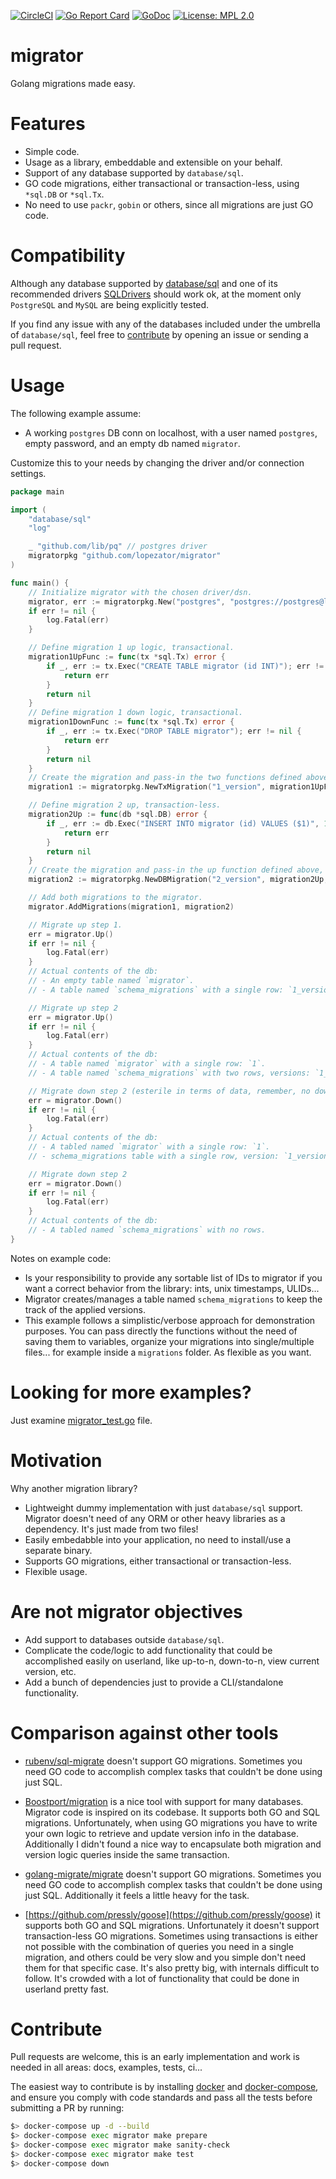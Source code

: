[![CircleCI](https://circleci.com/gh/lopezator/migrator.svg?style=svg)](https://circleci.com/gh/lopezator/migrator)
[![Go Report Card](https://goreportcard.com/badge/github.com/lopezator/migrator)](https://goreportcard.com/report/github.com/lopezator/migrator)
[![GoDoc](https://godoc.org/github.com/lopezator/migrator/go?status.svg)](https://godoc.org/github.com/lopezator/migrator)
[![License: MPL 2.0](https://img.shields.io/badge/License-MPL%202.0-brightgreen.svg)](https://opensource.org/licenses/MPL-2.0)
# migrator

Golang migrations made easy.

# Features

* Simple code.
* Usage as a library, embeddable and extensible on your behalf. 
* Support of any database supported by `database/sql`.
* GO code migrations, either transactional or transaction-less, using `*sql.DB` or `*sql.Tx`.
* No need to use `packr`, `gobin` or others, since all migrations are just GO code.

# Compatibility

Although any database supported by [database/sql](https://golang.org/pkg/database/sql/) and one of its recommended 
drivers [SQLDrivers](https://github.com/golang/go/wiki/SQLDrivers) should work ok, at the moment only `PostgreSQL` and
`MySQL` are being explicitly tested.

If you find any issue with any of the databases included under the umbrella of `database/sql`, feel free to 
[contribute](#Contribute) by opening an issue or sending a pull request.

# Usage

The following example assume:

- A working `postgres` DB conn on localhost, with a user named `postgres`, empty password, and an empty db named 
`migrator`.

Customize this to your needs by changing the driver and/or connection settings.
	
```go
package main

import (
	"database/sql"
	"log"

	_ "github.com/lib/pq" // postgres driver
	migratorpkg "github.com/lopezator/migrator"
)

func main() {
	// Initialize migrator with the chosen driver/dsn.
	migrator, err := migratorpkg.New("postgres", "postgres://postgres@localhost/migrator?sslmode=disable")
	if err != nil {
		log.Fatal(err)
	}

	// Define migration 1 up logic, transactional.
	migration1UpFunc := func(tx *sql.Tx) error {
		if _, err := tx.Exec("CREATE TABLE migrator (id INT)"); err != nil {
			return err
		}
		return nil
	}
	// Define migration 1 down logic, transactional.
	migration1DownFunc := func(tx *sql.Tx) error {
		if _, err := tx.Exec("DROP TABLE migrator"); err != nil {
			return err
		}
		return nil
	}
	// Create the migration and pass-in the two functions defined above.
	migration1 := migratorpkg.NewTxMigration("1_version", migration1UpFunc, migration1DownFunc)

	// Define migration 2 up, transaction-less.
	migration2Up := func(db *sql.DB) error {
		if _, err := db.Exec("INSERT INTO migrator (id) VALUES ($1)", 1); err != nil {
			return err
		}
		return nil
	}
	// Create the migration and pass-in the up function defined above, no down function provided (nil).
	migration2 := migratorpkg.NewDBMigration("2_version", migration2Up, nil)

	// Add both migrations to the migrator.
	migrator.AddMigrations(migration1, migration2)

	// Migrate up step 1.
	err = migrator.Up()
	if err != nil {
		log.Fatal(err)
	}
	// Actual contents of the db:
	// - An empty table named `migrator`.
	// - A table named `schema_migrations` with a single row: `1_version`.

	// Migrate up step 2
	err = migrator.Up()
	if err != nil {
		log.Fatal(err)
	}
	// Actual contents of the db:
	// - A table named `migrator` with a single row: `1`.
	// - A table named `schema_migrations` with two rows, versions: `1_version` and `2_version`.

	// Migrate down step 2 (esterile in terms of data, remember, no down migration defined on `migration2`).
	err = migrator.Down()
	if err != nil {
		log.Fatal(err)
	}
	// Actual contents of the db:
	// - A tabled named `migrator` with a single row: `1`.
	// - schema_migrations table with a single row, version: `1_version`.

	// Migrate down step 2
	err = migrator.Down()
	if err != nil {
		log.Fatal(err)
	}
	// Actual contents of the db:
	// - A tabled named `schema_migrations` with no rows.
}
```

Notes on example code: 

- Is your responsibility to provide any sortable list of IDs to migrator if you want a correct behavior from the 
library: ints, unix timestamps, ULIDs...
- Migrator creates/manages a table named `schema_migrations` to keep the track of the applied versions.
- This example follows a simplistic/verbose approach for demonstration purposes. You can pass directly the functions
without the need of saving them to variables, organize your migrations into single/multiple files... for example inside
a `migrations` folder. As flexible as you want. 

# Looking for more examples?

Just examine [migrator_test.go](migrator_test.go) file.

# Motivation

Why another migration library?

* Lightweight dummy implementation with just `database/sql` support. Migrator doesn't need of any ORM or other heavy 
libraries as a dependency. It's just made from two files!
* Easily embedabble into your application, no need to install/use a separate binary.
* Supports GO migrations, either transactional or transaction-less.
* Flexible usage.

# Are not migrator objectives

* Add support to databases outside `database/sql`.
* Complicate the code/logic to add functionality that could be accomplished easily on userland, like up-to-n, 
down-to-n, view current version, etc.
* Add a bunch of dependencies just to provide a CLI/standalone functionality.

# Comparison against other tools

* [rubenv/sql-migrate](https://github.com/rubenv/sql-migrate) doesn't support GO migrations. Sometimes you need GO code 
to accomplish complex tasks that couldn't be done using just SQL.

* [Boostport/migration](https://github.com/Boostport/migration) is a nice tool with support for many databases. 
Migrator code is inspired on its codebase. It supports both GO and SQL migrations. Unfortunately, when using GO 
migrations you have to write your own logic to retrieve and update version info in the database. Additionally I didn't 
found a nice way to encapsulate both migration and version logic queries inside the same transaction. 

* [golang-migrate/migrate](https://github.com/golang-migrate/migrate) doesn't support GO migrations. Sometimes you need 
GO code to accomplish complex tasks that couldn't be done using just SQL. Additionally it feels a little heavy for the
task.

* [https://github.com/pressly/goose](https://github.com/pressly/goose) it supports both GO and SQL migrations. 
Unfortunately it doesn't support transaction-less GO migrations. Sometimes using transactions is either not possible 
with the combination of queries you need in a single migration, and others could be very slow and you simple don't need 
them for that specific case. It's also pretty big, with internals difficult to follow. It's crowded with a lot of
functionality that could be done in userland pretty fast.

# Contribute

Pull requests are welcome, this is an early implementation and work is needed in all areas: docs, examples, tests, ci... 

The easiest way to contribute is by installing [docker](https://docs.docker.com/install/) and 
[docker-compose](https://docs.docker.com/compose/install/), and ensure you comply with code standards and pass all the 
tests before submitting a PR by running:

```bash
$> docker-compose up -d --build
$> docker-compose exec migrator make prepare
$> docker-compose exec migrator make sanity-check
$> docker-compose exec migrator make test
$> docker-compose down
```